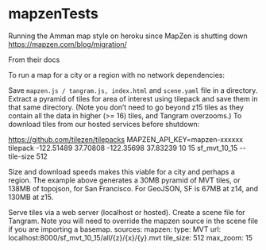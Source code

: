# mapzenTests
Running the Amman map style on heroku since MapZen is shutting down
https://mapzen.com/blog/migration/

From their docs

To run a map for a city or a region with no network dependencies:

Save `mapzen.js / tangram.js, index.html` and `scene.yaml` file in a directory.
Extract a pyramid of tiles for area of interest using tilepack and save them in that same directory. (Note you don’t need to go beyond z15 tiles as they contain all the data in higher (>= 16) tiles, and Tangram overzooms.)
To download tiles from our hosted services before shutdown:

https://github.com/tilezen/tilepacks MAPZEN_API_KEY=mapzen-xxxxxx tilepack -122.51489 37.70808 -122.35698 37.83239 10 15 sf_mvt_10_15 --tile-size 512

Size and download speeds makes this viable for a city and perhaps a region. The example above generates a 30MB pyramid of MVT tiles, or 138MB of topojson, for San Francisco. For GeoJSON, SF is 67MB at z14, and 130MB at z15.

Serve tiles via a web server (localhost or hosted).
Create a scene file for Tangram. Note you will need to override the mapzen source in the scene file if you are importing a basemap.
sources:
    mapzen:
        type: MVT
        url:  localhost:8000/sf_mvt_10_15/all/{z}/{x}/{y}.mvt
        tile_size: 512
        max_zoom: 15

